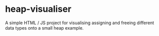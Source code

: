 # heap-visualiser

A simple HTML / JS project for visualising assigning and freeing different data types onto a small heap example.